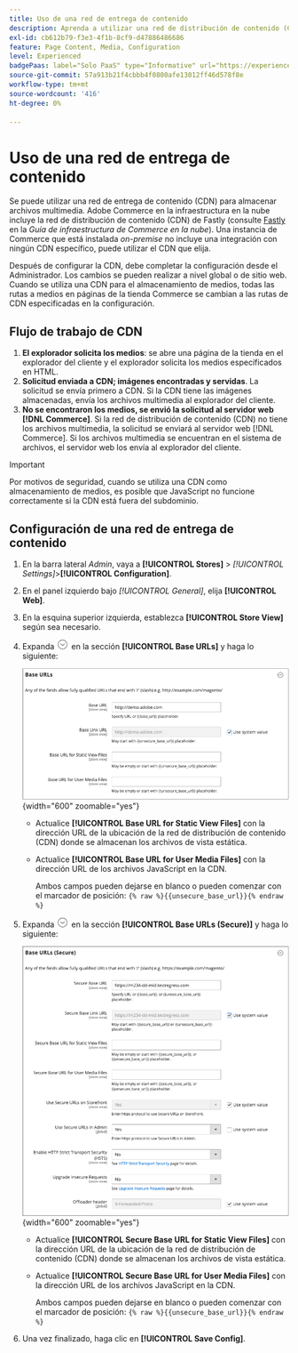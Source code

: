 ```yaml
---
title: Uso de una red de entrega de contenido
description: Aprenda a utilizar una red de distribución de contenido (CDN) para almacenar archivos multimedia.
exl-id: cb612b79-f3e3-4f1b-8cf9-d47886486686
feature: Page Content, Media, Configuration
level: Experienced
badgePaas: label="Solo PaaS" type="Informative" url="https://experienceleague.adobe.com/es/docs/commerce/user-guides/product-solutions" tooltip="Se aplica solo a proyectos de Adobe Commerce en la nube (infraestructura PaaS administrada por Adobe) y a proyectos locales."
source-git-commit: 57a913b21f4cbbb4f0800afe13012ff46d578f8e
workflow-type: tm+mt
source-wordcount: '416'
ht-degree: 0%

---
```


# Uso de una red de entrega de contenido

Se puede utilizar una red de entrega de contenido (CDN) para almacenar archivos multimedia. Adobe Commerce en la infraestructura en la nube incluye la red de distribución de contenido (CDN) de Fastly (consulte [Fastly](https://experienceleague.adobe.com/docs/commerce-cloud-service/user-guide/cdn/fastly.html?lang=es) en la _Guía de infraestructura de Commerce en la nube_). Una instancia de Commerce que está instalada _on-premise_ no incluye una integración con ningún CDN específico, puede utilizar el CDN que elija.

Después de configurar la CDN, debe completar la configuración desde el Administrador. Los cambios se pueden realizar a nivel global o de sitio web. Cuando se utiliza una CDN para el almacenamiento de medios, todas las rutas a medios en páginas de la tienda Commerce se cambian a las rutas de CDN especificadas en la configuración.

## Flujo de trabajo de CDN

1. **El explorador solicita los medios**: se abre una página de la tienda en el explorador del cliente y el explorador solicita los medios especificados en HTML.
1. **Solicitud enviada a CDN; imágenes encontradas y servidas**. La solicitud se envía primero a CDN. Si la CDN tiene las imágenes almacenadas, envía los archivos multimedia al explorador del cliente.
1. **No se encontraron los medios, se envió la solicitud al servidor web [!DNL Commerce]**. Si la red de distribución de contenido (CDN) no tiene los archivos multimedia, la solicitud se enviará al servidor web [!DNL Commerce]. Si los archivos multimedia se encuentran en el sistema de archivos, el servidor web los envía al explorador del cliente.

>[!IMPORTANT]
>
>Por motivos de seguridad, cuando se utiliza una CDN como almacenamiento de medios, es posible que JavaScript no funcione correctamente si la CDN está fuera del subdominio.

## Configuración de una red de entrega de contenido

1. En la barra lateral _Admin_, vaya a **[!UICONTROL Stores]** > _[!UICONTROL Settings]_>**[!UICONTROL Configuration]**.

1. En el panel izquierdo bajo _[!UICONTROL General]_, elija **[!UICONTROL Web]**.

1. En la esquina superior izquierda, establezca **[!UICONTROL Store View]** según sea necesario.

1. Expanda ![Selector de expansión](../assets/icon-display-expand.png) en la sección **[!UICONTROL Base URLs]** y haga lo siguiente:

   ![Configuración general - URL de base web](./assets/web-base-urls.png){width="600" zoomable="yes"}

   - Actualice **[!UICONTROL Base URL for Static View Files]** con la dirección URL de la ubicación de la red de distribución de contenido (CDN) donde se almacenan los archivos de vista estática.

   - Actualice **[!UICONTROL Base URL for User Media Files]** con la dirección URL de los archivos JavaScript en la CDN.

     Ambos campos pueden dejarse en blanco o pueden comenzar con el marcador de posición: `{% raw %}{{unsecure_base_url}}{% endraw %}`

1. Expanda ![Selector de expansión](../assets/icon-display-expand.png) en la sección **[!UICONTROL Base URLs (Secure)]** y haga lo siguiente:

   ![Configuración general - URL de base web (seguras)](./assets/web-base-urls-secure.png){width="600" zoomable="yes"}

   - Actualice **[!UICONTROL Secure Base URL for Static View Files]** con la dirección URL de la ubicación de la red de distribución de contenido (CDN) donde se almacenan los archivos de vista estática.

   - Actualice **[!UICONTROL Secure Base URL for User Media Files]** con la dirección URL de los archivos JavaScript en la CDN.

     Ambos campos pueden dejarse en blanco o pueden comenzar con el marcador de posición: `{% raw %}{{unsecure_base_url}}{% endraw %}`

1. Una vez finalizado, haga clic en **[!UICONTROL Save Config]**.
